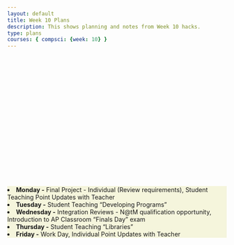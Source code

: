 ```yaml
---
layout: default
title: Week 10 Plans
description: This shows planning and notes from Week 10 hacks.
type: plans
courses: { compsci: {week: 10} }
---
```


<html>
   <head>
   </head>

   <body>
      <div style = "position:relative; left:0px; top:300px; background-color:beige;">
  <li><b>Monday -</b> Final Project - Individual (Review requirements), Student Teaching Point Updates with Teacher </li>
  <li><b>Tuesday -</b> Student Teaching “Developing Programs” </li>
  <li><b>Wednesday -</b> Integration Reviews - N@tM qualification opportunity, Introduction to AP Classroom “Finals Day” exam </li>
  <li><b>Thursday -</b> Student Teaching “Libraries” </li>
  <li><b>Friday -</b> Work Day, Individual Point Updates with Teacher </li>
      </div>
   </body>
</html>